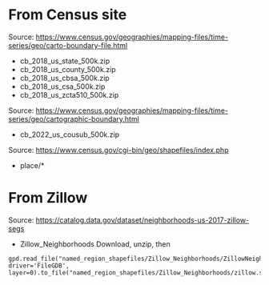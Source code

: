 
# From Census site

Source: https://www.census.gov/geographies/mapping-files/time-series/geo/carto-boundary-file.html

 - cb_2018_us_state_500k.zip
 - cb_2018_us_county_500k.zip
 - cb_2018_us_cbsa_500k.zip
 - cb_2018_us_csa_500k.zip
 - cb_2018_us_zcta510_500k.zip

Source: https://www.census.gov/geographies/mapping-files/time-series/geo/cartographic-boundary.html

 - cb_2022_us_cousub_500k.zip

Source: https://www.census.gov/cgi-bin/geo/shapefiles/index.php

 - place/*

# From Zillow

Source: https://catalog.data.gov/dataset/neighborhoods-us-2017-zillow-segs
 - Zillow_Neighborhoods
 Download, unzip, then
 ```
 gpd.read_file("named_region_shapefiles/Zillow_Neighborhoods/ZillowNeighborhoods.gdb/", driver='FileGDB', layer=0).to_file("named_region_shapefiles/Zillow_Neighborhoods/zillow.shp")
 ```
